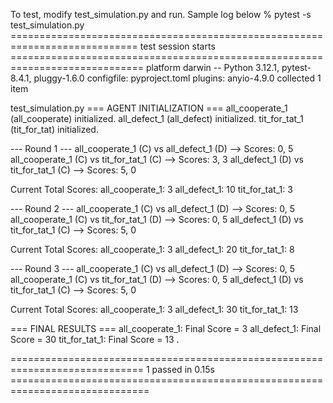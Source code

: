 To test, modify test_simulation.py and run. Sample log below
% pytest -s test_simulation.py                                                               
============================================================================ test session starts =============================================================================
platform darwin -- Python 3.12.1, pytest-8.4.1, pluggy-1.6.0
configfile: pyproject.toml
plugins: anyio-4.9.0
collected 1 item                                                                                                                                                             

test_simulation.py 
=== AGENT INITIALIZATION ===
all_cooperate_1 (all_cooperate) initialized.
all_defect_1 (all_defect) initialized.
tit_for_tat_1 (tit_for_tat) initialized.

--- Round 1 ---
all_cooperate_1 (C) vs all_defect_1 (D) --> Scores: 0, 5
all_cooperate_1 (C) vs tit_for_tat_1 (C) --> Scores: 3, 3
all_defect_1 (D) vs tit_for_tat_1 (C) --> Scores: 5, 0

Current Total Scores:
  all_cooperate_1: 3
  all_defect_1: 10
  tit_for_tat_1: 3

--- Round 2 ---
all_cooperate_1 (C) vs all_defect_1 (D) --> Scores: 0, 5
all_cooperate_1 (C) vs tit_for_tat_1 (D) --> Scores: 0, 5
all_defect_1 (D) vs tit_for_tat_1 (C) --> Scores: 5, 0

Current Total Scores:
  all_cooperate_1: 3
  all_defect_1: 20
  tit_for_tat_1: 8

--- Round 3 ---
all_cooperate_1 (C) vs all_defect_1 (D) --> Scores: 0, 5
all_cooperate_1 (C) vs tit_for_tat_1 (D) --> Scores: 0, 5
all_defect_1 (D) vs tit_for_tat_1 (C) --> Scores: 5, 0

Current Total Scores:
  all_cooperate_1: 3
  all_defect_1: 30
  tit_for_tat_1: 13

=== FINAL RESULTS ===
all_cooperate_1: Final Score = 3
all_defect_1: Final Score = 30
tit_for_tat_1: Final Score = 13
.

============================================================================= 1 passed in 0.15s ==============================================================================

